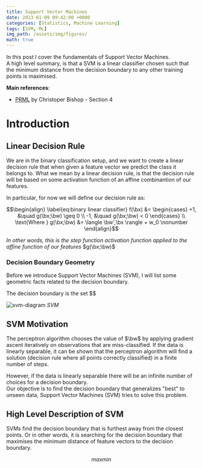 ```yaml
---
title: Support Vector Machines
date: 2023-01-09 09:42:00 +0000
categories: [Statistics, Machine Learning]
tags: [SVM, ML]
img_path: /assets/img/figures/
math: true
---
```


In this post I cover the fundamentals of Support Vector Machines.  
A high level summary, is that a SVM is a linear classifier chosen such that the minimum distance from the decision boundary to any other training points is maximised.

**Main references**:
  - [PRML](https://www.microsoft.com/en-us/research/uploads/prod/2006/01/Bishop-Pattern-Recognition-and-Machine-Learning-2006.pdf) by Christoper Bishop - Section 4

# Introduction

## Linear Decision Rule
We are in the binary classification setup, and we want to create a linear decision rule that when given a feature vector we predict the class it belongs to. What we mean by a linear decision rule, is that the decision rule will be based on some activation function of an affine combinantion of our features.

In particular, for now we will define our decision rule as:

$$\begin{align} \label{eq:binary linear classifier}
    f(\bx) &=
     \begin{cases}
       +1, &\quad g(\bx;\bw) \geq 0
       \\
       -1, &\quad g(\bx;\bw) < 0
     \end{cases} \\
     \text{Where } g(\bx;\bw) &= \langle \bw',\bx \rangle + w_0 \nonumber
\end{align}$$

_In other words, this is the step function activation function applied to the affine function of our features_ $g(\bx;\bw)$

### Decision Boundary Geometry

Before we introduce Support Vector Machines (SVM), I will list some geometric facts related to the decision boundary.

The decision boundary is the set $$

![svm-diagram](SVM-diagram.svg)
_SVM_

## SVM Motivation

The perceptron algorithm chooses the value of $\bw$ by applying gradient ascent iteratively on observations that are miss-classified. If the data is linearly separable, it can be shown that the perceptron algorithm will find a solution (decision rule
where all points correctly classified) in a finite number of steps.

However, if the data is linearly separable there will be an infinite number of choices for a decision boundary.  
Our objective is to find the decision boundary that generalizes "best" to unseen data, Support Vector Machines (SVM) tries to solve this problem.

## High Level Description of SVM

SVMs find the decision boundary that is furthest away from the closest points. Or in other words, it is searching for the decision boundary that maximises the minimum distance of feature vectors to the decision boundary.

$$max min $$
